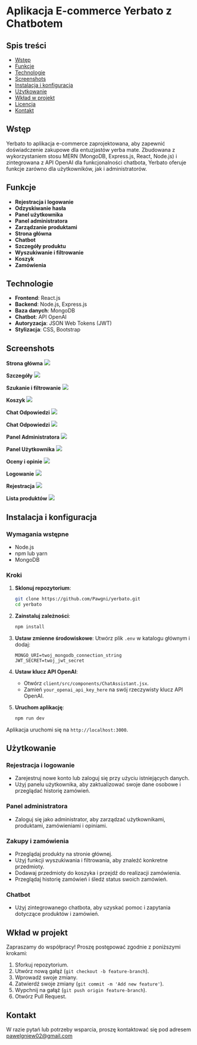 # Aplikacja E-commerce Yerbato z Chatbotem

## Spis treści

- [Wstęp](#wstęp)
- [Funkcje](#funkcje)
- [Technologie](#technologie)
- [Screenshots](#screenshots)
- [Instalacja i konfiguracja](#instalacja-i-konfiguracja)
- [Użytkowanie](#użytkowanie)
- [Wkład w projekt](#wkład-w-projekt)
- [Licencja](#licencja)
- [Kontakt](#kontakt)

## Wstęp

Yerbato to aplikacja e-commerce zaprojektowana, aby zapewnić doświadczenie zakupowe dla entuzjastów yerba mate. Zbudowana z wykorzystaniem stosu MERN (MongoDB, Express.js, React, Node.js) i zintegrowana z API OpenAI dla funkcjonalności chatbota, Yerbato oferuje funkcje zarówno dla użytkowników, jak i administratorów.

## Funkcje

- **Rejestracja i logowanie**
- **Odzyskiwanie hasła**
- **Panel użytkownika**
- **Panel administratora**
- **Zarządzanie produktami**
- **Strona główna**
- **Chatbot**
- **Szczegóły produktu**
- **Wyszukiwanie i filtrowanie**
- **Koszyk**
- **Zamówienia**

## Technologie

- **Frontend**: React.js
- **Backend**: Node.js, Express.js
- **Baza danych**: MongoDB
- **Chatbot**: API OpenAI
- **Autoryzacja**: JSON Web Tokens (JWT)
- **Stylizacja**: CSS, Bootstrap
  
## Screenshots

**Strona główna**
![](Screenshots/yerbator_wyswietl.png)

**Szczegóły**
![](Screenshots/szczegoly.png)

**Szukanie i filtrowanie**
![](Screenshots/szukanie_i_filtrowanie.png)

**Koszyk**
![](Screenshots/koszyk.png)

**Chat Odpowiedzi**
![](Screenshots/yerbatopoprawne.jpg)

**Chat Odpowiedzi**
![](Screenshots/yerbatobledne.jpg)

**Panel Administratora**
![](Screenshots/panelAdministratora.png)

**Panel Użytkownika**
![](Screenshots/uzytkownik_panel.png)

**Oceny i opinie**
![](Screenshots/oceny_i_opinie.png)

**Logowanie**
![](Screenshots/logowanie.png)

**Rejestracja**
![](Screenshots/Rejestracja.png)

**Lista produktów**
![](Screenshots/Produkty_listy.png)


## Instalacja i konfiguracja

### Wymagania wstępne

- Node.js
- npm lub yarn
- MongoDB

### Kroki

1. **Sklonuj repozytorium**:
    ```bash
    git clone https://github.com/Pawgni/yerbato.git
    cd yerbato
    ```

2. **Zainstaluj zależności**:
    ```bash
    npm install
    ```

3. **Ustaw zmienne środowiskowe**:
    Utwórz plik `.env` w katalogu głównym i dodaj:
    ```env
    MONGO_URI=twoj_mongodb_connection_string
    JWT_SECRET=twoj_jwt_secret
    ```

4. **Ustaw klucz API OpenAI**:
    - Otwórz `client/src/components/ChatAssistant.jsx`.
    - Zamień `your_openai_api_key_here` na swój rzeczywisty klucz API OpenAI.

5. **Uruchom aplikację**:
    ```bash
    npm run dev
    ```

Aplikacja uruchomi się na `http://localhost:3000`.

## Użytkowanie

### Rejestracja i logowanie

- Zarejestruj nowe konto lub zaloguj się przy użyciu istniejących danych.
- Użyj panelu użytkownika, aby zaktualizować swoje dane osobowe i przeglądać historię zamówień.

### Panel administratora

- Zaloguj się jako administrator, aby zarządzać użytkownikami, produktami, zamówieniami i opiniami.

### Zakupy i zamówienia

- Przeglądaj produkty na stronie głównej.
- Użyj funkcji wyszukiwania i filtrowania, aby znaleźć konkretne przedmioty.
- Dodawaj przedmioty do koszyka i przejdź do realizacji zamówienia.
- Przeglądaj historię zamówień i śledź status swoich zamówień.

### Chatbot

- Użyj zintegrowanego chatbota, aby uzyskać pomoc i zapytania dotyczące produktów i zamówień.

## Wkład w projekt

Zapraszamy do współpracy! Proszę postępować zgodnie z poniższymi krokami:

1. Sforkuj repozytorium.
2. Utwórz nową gałąź (`git checkout -b feature-branch`).
3. Wprowadź swoje zmiany.
4. Zatwierdź swoje zmiany (`git commit -m 'Add new feature'`).
5. Wypchnij na gałąź (`git push origin feature-branch`).
6. Otwórz Pull Request.

## Kontakt

W razie pytań lub potrzeby wsparcia, proszę kontaktować się pod adresem pawelgniew02@gmail.com

